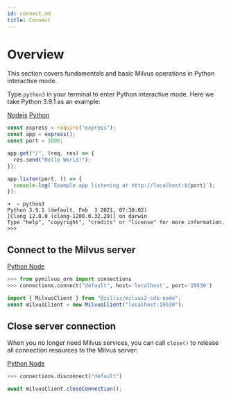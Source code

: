 ```yaml
---
id: connect.md
title: Connect
---
```


# Overview

This section covers fundamentals and basic Milvus operations in Python interactive mode.

Type `python3` in your terminal to enter Python interactive mode. Here we take Python 3.9.1 as an example:

<div class="mutipleCode">
<a href="?node">Nodejs</a> <a href="?py">Python </a>
</div>

<div class="mutipleCode-node" markdown="block">

```js
const express = require("express");
const app = express();
const port = 3000;

app.get("/", (req, res) => {
  res.send("Hello World!");
});

app.listen(port, () => {
  console.log(`Example app listening at http://localhost:${port}`);
});
```

</div>
<div class="mutipleCode-py" markdown="block">

```
➜  ~ python3
Python 3.9.1 (default, Feb  3 2021, 07:38:02)
[Clang 12.0.0 (clang-1200.0.32.29)] on darwin
Type "help", "copyright", "credits" or "license" for more information.
>>>
```

</div>

## Connect to the Milvus server

<div class="multipleCode">
  <a href="?python">Python </a>
  <a href="?javascript">Node</a>
</div>


```python
>>> from pymilvus_orm import connections
>>> connections.connect("default", host='localhost', port='19530')
```

```javascript
import { MilvusClient } from "@zilliz/milvus2-sdk-node";
const milvusClient = new MilvusClient("localhost:19530");
```

## Close server connection

When you no longer need Milvus services, you can call `close()` to release all connection resources to the Milvus server:

<div class="multipleCode">
  <a href="?python">Python </a>
  <a href="?javascript">Node</a>
</div>


```python
>>> connections.disconnect("default")
```

```javascript
await milvusClient.closeConnection();
```
